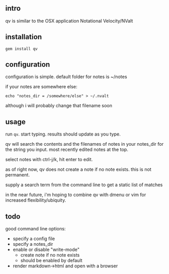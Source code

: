 intro
---

qv is similar to the OSX application Notational Velocity/NValt

installation
---

`gem install qv`

configuration
---

configuration is simple. default folder for notes is ~/notes

if your notes are somewhere else:

    echo "notes_dir = /somewhere/else" > ~/.nvalt

although i will probably change that filename soon

usage
---

run `qv`. start typing. results should update as you type.

qv will search the contents and the filenames of notes in your notes_dir for the string you input. most recently edited notes at the top.

select notes with ctrl-j/k, hit enter to edit. 

as of right now, qv does not create a note if no note exists. this is not permanent.

supply a search term from the command line to get a static list of matches

in the near future, i'm hoping to combine qv with dmenu or vim for increased flexibility/ubiquity.

todo
---

good command line options:

- specify a config file
- specify a notes_dir
- enable or disable "write-mode"
    - create note if no note exists
    - should be enabled by default
- render markdown->html and open with a browser 

